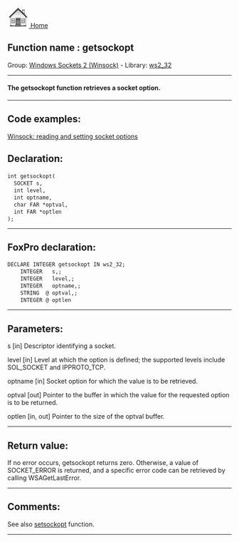 [<img src="../../images/home.png"> Home ](https://github.com/VFPX/Win32API)  

## Function name : getsockopt
Group: [Windows Sockets 2 (Winsock)](../../functions_group.md#Windows_Sockets_2_(Winsock))  -  Library: [ws2_32](../../Libraries.md#ws2_32)  
***  

#### The getsockopt function retrieves a socket option.
***  


## Code examples:
[Winsock: reading and setting socket options](../../samples/sample_232.md)  

## Declaration:
```foxpro  
int getsockopt(
  SOCKET s,
  int level,
  int optname,
  char FAR *optval,
  int FAR *optlen
);  
```  
***  


## FoxPro declaration:
```foxpro  
DECLARE INTEGER getsockopt IN ws2_32;
	INTEGER   s,;
	INTEGER   level,;
	INTEGER   optname,;
	STRING  @ optval,;
	INTEGER @ optlen  
```  
***  


## Parameters:
s 
[in] Descriptor identifying a socket. 

level 
[in] Level at which the option is defined; the supported levels include SOL_SOCKET and IPPROTO_TCP. 

optname 
[in] Socket option for which the value is to be retrieved. 

optval 
[out] Pointer to the buffer in which the value for the requested option is to be returned. 

optlen 
[in, out] Pointer to the size of the optval buffer. 
  
***  


## Return value:
If no error occurs, getsockopt returns zero. Otherwise, a value of SOCKET_ERROR is returned, and a specific error code can be retrieved by calling WSAGetLastError.  
***  


## Comments:
See also [setsockopt](setsockopt.md) function.  
  
***  

